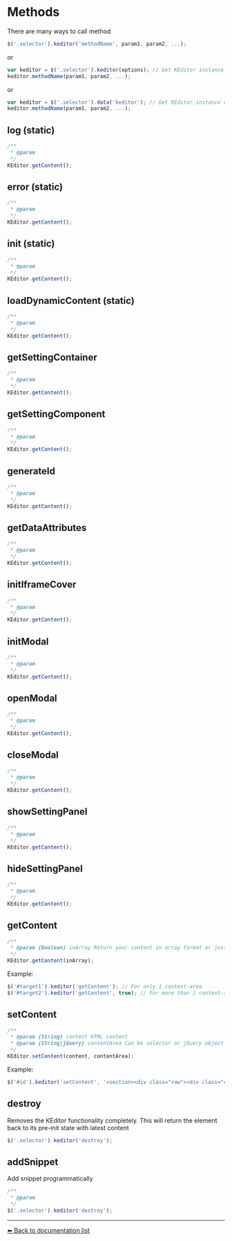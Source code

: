 # Methods
There are many ways to call method

```javascript
$('.selector').keditor('methodName', param1, param2, ...);
```

or

```javascript
var keditor = $('.selector').keditor(options); // Get KEditor instance when initializing
keditor.methodName(param1, param2, ...);
```

or

```javascript
var keditor = $('.selector').data('keditor'); // Get KEditor instance via `data` attribute
keditor.methodName(param1, param2, ...);
```

## log (static)
```javascript
/**
 * @param 
 */
KEditor.getContent();
```

## error (static)
```javascript
/**
 * @param 
 */
KEditor.getContent();
```

## init (static)
```javascript
/**
 * @param 
 */
KEditor.getContent();
```

## loadDynamicContent (static)
```javascript
/**
 * @param 
 */
KEditor.getContent();
```

## getSettingContainer
```javascript
/**
 * @param 
 */
KEditor.getContent();
```

## getSettingComponent
```javascript
/**
 * @param 
 */
KEditor.getContent();
```

## generateId
```javascript
/**
 * @param 
 */
KEditor.getContent();
```

## getDataAttributes
```javascript
/**
 * @param 
 */
KEditor.getContent();
```

## initIframeCover
```javascript
/**
 * @param 
 */
KEditor.getContent();
```

## initModal
```javascript
/**
 * @param 
 */
KEditor.getContent();
```

## openModal
```javascript
/**
 * @param 
 */
KEditor.getContent();
```

## closeModal
```javascript
/**
 * @param 
 */
KEditor.getContent();
```

## showSettingPanel
```javascript
/**
 * @param 
 */
KEditor.getContent();
```

## hideSettingPanel
```javascript
/**
 * @param 
 */
KEditor.getContent();
```

## getContent
```javascript
/**
 * @param {Boolean} inArray Return your content in array format or just plain string
 */
KEditor.getContent(inArray);
```

Example:
```javascript
$('#target1').keditor('getContent'); // For only 1 content-area
$('#target2').keditor('getContent', true); // For more than 1 content-area and you want to get them separately
```

## setContent
```javascript
/**
 * @param {String} content HTML content
 * @param {String|jQuery} contentArea Can be selector or jQuery object of content area which you want to set new content. If you have only a content area, you can leave it blank
 */
KEditor.setContent(content, contentArea);
```

Example:
```javascript
$('#id').keditor('setContent', '<section><div class="row"><div class="col-md-6" data-type="container-content"><section data-type="component-text">New content</section></div></div></section>');
```

## destroy
Removes the KEditor functionality completely. This will return the element back to its pre-init state with latest content

```javascript
$('.selector').keditor('destroy');
```
 
## addSnippet
Add snippet programmatically

```javascript
/**
 * @param 
 */
$('.selector').keditor('destroy');
```

 ---
[⬅ Back to documentation list](../README.md#documentation)
